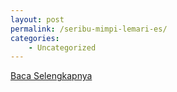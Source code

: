 ```yaml
---
layout: post
permalink: /seribu-mimpi-lemari-es/
categories:
    - Uncategorized
---
```


[Baca Selengkapnya](/03)